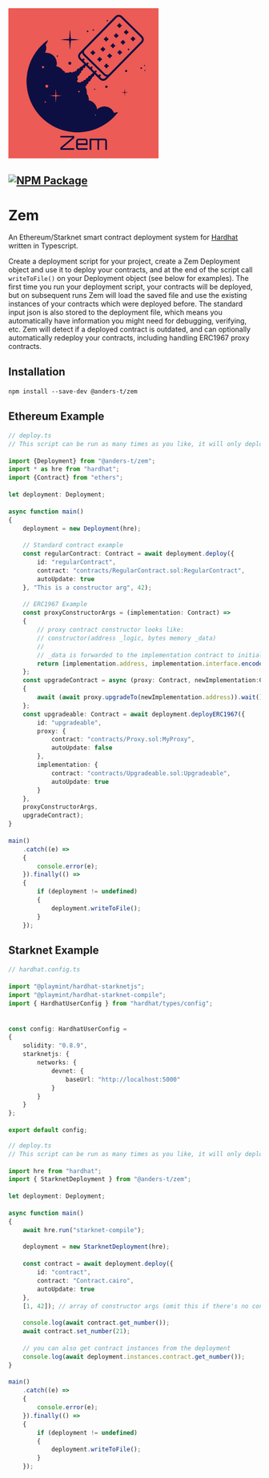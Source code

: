 <img src="https://raw.githubusercontent.com/anders-torbjornsen/zem/main/zem.png" width=300 height=300/>

[![NPM Package](https://img.shields.io/npm/v/@anders-t/zem.svg?style=flat-square)](https://www.npmjs.com/package/@anders-t/zem)
---
# Zem

An Ethereum/Starknet smart contract deployment system for [Hardhat](https://github.com/nomiclabs/hardhat) written in Typescript.

Create a deployment script for your project, create a Zem Deployment object and use it to deploy your contracts, and at the end of the script call `writeToFile()` on your Deployment object (see below for examples). The first time you run your deployment script, your contracts will be deployed, but on subsequent runs Zem will load the saved file and use the existing instances of your contracts which were deployed before. The standard input json is also stored to the deployment file, which means you automatically have information you might need for debugging, verifying, etc. Zem will detect if a deployed contract is outdated, and can optionally automatically redeploy your contracts, including handling ERC1967 proxy contracts.

## Installation

`npm install --save-dev @anders-t/zem`

## Ethereum Example

```ts
// deploy.ts
// This script can be run as many times as you like, it will only deploy what isn't already deployed

import {Deployment} from "@anders-t/zem";
import * as hre from "hardhat";
import {Contract} from "ethers";

let deployment: Deployment;

async function main()
{
    deployment = new Deployment(hre);

    // Standard contract example
    const regularContract: Contract = await deployment.deploy({
        id: "regularContract",
        contract: "contracts/RegularContract.sol:RegularContract",
        autoUpdate: true
    }, "This is a constructor arg", 42);

    // ERC1967 Example
    const proxyConstructorArgs = (implementation: Contract) => 
    {
        // proxy contract constructor looks like:
        // constructor(address _logic, bytes memory _data)
        //
        // _data is forwarded to the implementation contract to initialise it
        return [implementation.address, implementation.interface.encodeFunctionData("init", ["This is an argument for init()", "so is this"])];
    };
    const upgradeContract = async (proxy: Contract, newImplementation:Contract) =>
    {
        await (await proxy.upgradeTo(newImplementation.address)).wait();
    };
    const upgradeable: Contract = await deployment.deployERC1967({
        id: "upgradeable",
        proxy: {
            contract: "contracts/Proxy.sol:MyProxy",
            autoUpdate: false
        },
        implementation: {
            contract: "contracts/Upgradeable.sol:Upgradeable",
            autoUpdate: true
        }
    },
    proxyConstructorArgs,
    upgradeContract);
}

main()
    .catch((e) =>
    {
        console.error(e);
    }).finally(() =>
    {
        if (deployment != undefined)
        {
            deployment.writeToFile();
        }
    });
```

## Starknet Example
```ts
// hardhat.config.ts

import "@playmint/hardhat-starknetjs";
import "@playmint/hardhat-starknet-compile";
import { HardhatUserConfig } from "hardhat/types/config";


const config: HardhatUserConfig =
{
    solidity: "0.8.9",
    starknetjs: {
        networks: {
            devnet: {
                baseUrl: "http://localhost:5000"
            }
        }
    }
};

export default config;
```

```ts
// deploy.ts
// This script can be run as many times as you like, it will only deploy what isn't already deployed

import hre from "hardhat";
import { StarknetDeployment } from "@anders-t/zem";

let deployment: Deployment;

async function main()
{
    await hre.run("starknet-compile");

    deployment = new StarknetDeployment(hre);

    const contract = await deployment.deploy({
        id: "contract",
        contract: "Contract.cairo",
        autoUpdate: true
    }, 
    [1, 42]); // array of constructor args (omit this if there's no constructor)

    console.log(await contract.get_number());
    await contract.set_number(21);

    // you can also get contract instances from the deployment
    console.log(await deployment.instances.contract.get_number());
}

main()
    .catch((e) =>
    {
        console.error(e);
    }).finally(() =>
    {
        if (deployment != undefined)
        {
            deployment.writeToFile();
        }
    });
```
